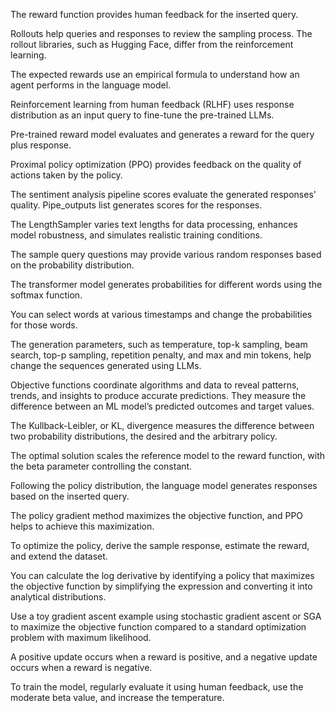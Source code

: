 The reward function provides human feedback for the inserted query.

Rollouts help queries and responses to review the sampling process. The rollout libraries, such as Hugging Face, differ from the reinforcement learning.

The expected rewards use an empirical formula to understand how an agent performs in the language model.

Reinforcement learning from human feedback (RLHF) uses response distribution as an input query to fine-tune the pre-trained LLMs.

Pre-trained reward model evaluates and generates a reward for the query plus response.

Proximal policy optimization (PPO) provides feedback on the quality of actions taken by the policy.

The sentiment analysis pipeline scores evaluate the generated responses' quality. Pipe_outputs list generates scores for the responses.

The LengthSampler varies text lengths for data processing, enhances model robustness, and simulates realistic training conditions.

The sample query questions may provide various random responses based on the probability distribution. 

The transformer model generates probabilities for different words using the softmax function. 

You can select words at various timestamps and change the probabilities for those words.

The generation parameters, such as temperature, top-k sampling, beam search, top-p sampling, repetition penalty, and max and min tokens, help change the sequences generated using LLMs.

Objective functions coordinate algorithms and data to reveal patterns, trends, and insights to produce accurate predictions. They measure the difference between an ML model’s predicted outcomes and target values.

The Kullback-Leibler, or KL, divergence measures the difference between two probability distributions, the desired and the arbitrary policy.

The optimal solution scales the reference model to the reward function, with the beta parameter controlling the constant.

Following the policy distribution, the language model generates responses based on the inserted query.

The policy gradient method maximizes the objective function, and PPO helps to achieve this maximization.

To optimize the policy, derive the sample response, estimate the reward, and extend the dataset.

You can calculate the log derivative by identifying a policy that maximizes the objective function by simplifying the expression and converting it into analytical distributions. 

Use a toy gradient ascent example using stochastic gradient ascent or SGA to maximize the objective function compared to a standard optimization problem with maximum likelihood.

A positive update occurs when a reward is positive, and a negative update occurs when a reward is negative.

To train the model, regularly evaluate it using human feedback, use the moderate beta value, and increase the temperature.

